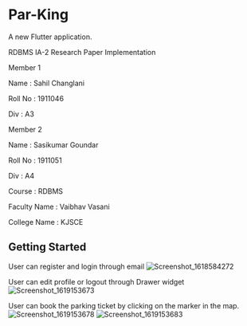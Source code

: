 # Par-King


A new Flutter application.

RDBMS IA-2 Research Paper Implementation

Member 1

Name : Sahil Changlani

Roll No : 1911046

Div : A3


Member 2

Name : Sasikumar Goundar

Roll No : 1911051

Div : A4

Course : RDBMS

Faculty Name : Vaibhav Vasani

College Name : KJSCE


## Getting Started
User can register and login through email
![Screenshot_1618584272](https://user-images.githubusercontent.com/59621149/115819641-e3a1bf80-a41c-11eb-9782-4481521af95a.png)

User can edit profile or logout through Drawer widget
![Screenshot_1619153673](https://user-images.githubusercontent.com/59621149/115820329-32038e00-a41e-11eb-9b0f-9536949c9d6d.png)

User can book the parking ticket by clicking on the marker in the map.
![Screenshot_1619153678](https://user-images.githubusercontent.com/59621149/115820508-97577f00-a41e-11eb-957d-7ea2d8f918f9.png)
![Screenshot_1619153683](https://user-images.githubusercontent.com/59621149/115820521-9de5f680-a41e-11eb-9d60-e43b4323349a.png)



